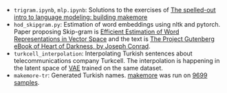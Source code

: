 - `trigram.ipynb`, `mlp.ipynb`: Solutions to the exercises of [The spelled-out intro to language modeling: building makemore](https://www.youtube.com/watch?v=PaCmpygFfXo)
- `hod_skipgram.py`: Estimation of word embeddings using nltk and pytorch. Paper proposing Skip-gram is [Efficient Estimation of Word Representations in Vector Space](https://arxiv.org/pdf/1301.3781.pdf) and the text is [The Project Gutenberg eBook of Heart of Darkness, by Joseph Conrad](https://www.gutenberg.org/files/219/219-h/219-h.htm).
- `turkcell_interpolation`: Interpolating Turkish sentences about telecommunications company Turkcell. The interpolation is happening in the latent space of [VAE](https://github.com/shentianxiao/text-autoencoders) trained on the same dataset.
- `makemore-tr`: Generated Turkish names. [makemore](https://github.com/karpathy/makemore) was run on [9699 samples](https://gist.github.com/tolgarecep/251c7fcde01f9ea0a8f3883243c360a5).
